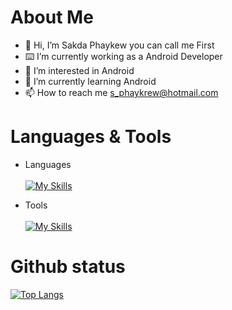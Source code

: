 # About Me
- 👋 Hi, I’m Sakda Phaykew you can call me First
- ⌨️ I’m currently working as a Android Developer
- 👀 I’m interested in Android
- 🌱 I’m currently learning Android
- 📫 How to reach me s_phaykrew@hotmail.com

# Languages & Tools
- Languages \
\
[![My Skills](https://skillicons.dev/icons?i=java,kotlin,dart,php,c#&theme=light)](https://skillicons.dev) 

- Tools \
\
[![My Skills](https://skillicons.dev/icons?i=androidstudio,flutter,unity,visualstudio,vscode,mysql,sqlite,firebase,gitlab,github&theme=light)](https://skillicons.dev) 

# Github status 
[![Top Langs](https://github-readme-stats.vercel.app/api/top-langs/?username=sPhaykrew&layout=compact)](https://github.com/sPhaykrew)

